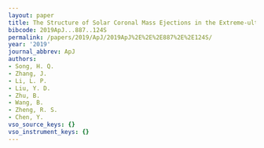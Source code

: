 ```yaml
---
layout: paper
title: The Structure of Solar Coronal Mass Ejections in the Extreme-ultraviolet Passbands
bibcode: 2019ApJ...887..124S
permalink: /papers/2019/ApJ/2019ApJ%2E%2E%2E887%2E%2E124S/
year: '2019'
journal_abbrev: ApJ
authors:
- Song, H. Q.
- Zhang, J.
- Li, L. P.
- Liu, Y. D.
- Zhu, B.
- Wang, B.
- Zheng, R. S.
- Chen, Y.
vso_source_keys: {}
vso_instrument_keys: {}
---
```

